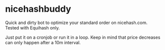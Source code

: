 # nicehashbuddy


Quick and dirty bot to optimize your standard order on nicehash.com. Tested with Equihash only.

Just put it on a cronjob or run it in a loop. Keep in mind that price decreases can only happen after a 10m interval.
